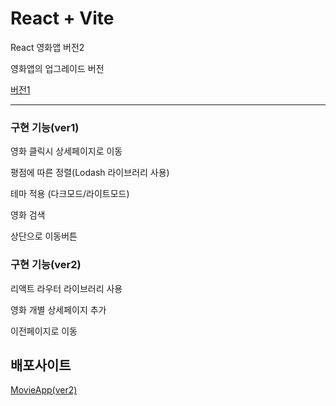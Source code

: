 # React + Vite

React 영화앱 버전2

영화앱의 업그레이드 버전

<a href="https://github.com/KaengEE/React-Vite-MovieApp">버전1</a>

<hr>

### 구현 기능(ver1)

영화 클릭시 상세페이지로 이동

평점에 따른 정렬(Lodash 라이브러리 사용)

테마 적용 (다크모드/라이트모드)

영화 검색

상단으로 이동버튼

### 구현 기능(ver2)

리액트 라우터 라이브러리 사용

영화 개별 상세페이지 추가

이전페이지로 이동

## 배포사이트

<a href="https://react-movie2-kaenghee.netlify.app/">MovieApp(ver2)</a>
